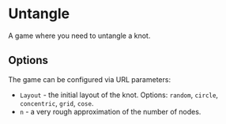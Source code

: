 # Untangle
A game where you need to untangle a knot.

## Options
The game can be configured via URL parameters:
* `Layout` - the initial layout of the knot. Options: `random`, `circle`, `concentric`, `grid`, `cose`.
* `n` - a very rough approximation of the number of nodes.
